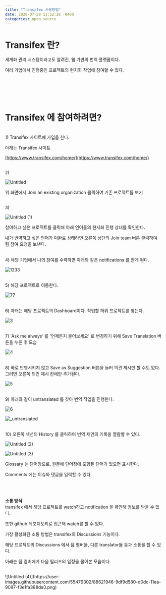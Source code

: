 ```yaml
---
title: "Transifex 사용방법"
date: 2020-07-28 11:52:28 -0400
categories: open source
---
```



# Transifex 란?

세계화 관리 시스템이라고도 알려진, 웹 기반의 번역 플랫폼이다.

여러 기업에서 진행중인 프로젝트의 현지화 작업에 참여할 수 있다.

<br/><br/><br/><br/>
# Transifex 에 참여하려면?
<br/>
1) Transifex 사이트에 가입을 한다.

아래는 Transifex 사이트

[https://www.transifex.com/home/](https://www.transifex.com/home/)

<br/>
2)


![Untitled](https://user-images.githubusercontent.com/55476302/88620485-1d85a580-d0d9-11ea-855a-fd116c8d72be.png)


위 화면에서 Join an existing organization 클릭하여 기존 프로젝트들 보기

<br/>
3)


![Untitled (1)](https://user-images.githubusercontent.com/55476302/88620561-502f9e00-d0d9-11ea-8aa0-762127a383ce.png)

참여하고 싶은 프로젝트를 클릭해 아래 언어들의 현지화 진행 상태를 확인한다.

내가 번역하고 싶은 언어가 미완료 상태라면 오른쪽 상단의 Join team 버튼 클릭하여 팀 참여 요청을 보낸다.

<br/>
4) 해당 기업에서 나의 참여를 수락하면 아래와 같은 notifications 를 받게 된다.

![1233](https://user-images.githubusercontent.com/55476302/88621140-a94c0180-d0da-11ea-82d7-b9f4cf1e0bae.png)

<br/>
5) 해당 프로젝트로 이동한다.

![77](https://user-images.githubusercontent.com/55476302/88621653-fc728400-d0db-11ea-92c1-1cb653d9e1e0.png)

<br/>
6) 아래는 해당 프로젝트의 Dashboard이다. 작업할 하위 프로젝트를 찾는다.

![3](https://user-images.githubusercontent.com/55476302/88621724-288e0500-d0dc-11ea-9501-ee4c4a4d7559.png)

<br/>
7) 'Ask me always' 를 '언제든지 물어보세요' 로 변경하기 위해 Save Translation 버튼을 누른 후 모습

![4](https://user-images.githubusercontent.com/55476302/88621723-27f56e80-d0dc-11ea-8727-180c5116a35a.png)

<br/>
8) 바로 반영시키지 않고 Save as Suggestion 버튼을 눌러 의견 제시만 할 수도 있다. 그러면 오른쪽 의견 제시 칸에만 추가된다.

![5](https://user-images.githubusercontent.com/55476302/88621722-275cd800-d0dc-11ea-9c5e-d76b36d24103.png)

<br/>
9) 아래와 같이 untranslated 를 찾아 번역 작업을 진행한다.

![6](https://user-images.githubusercontent.com/55476302/88621718-26c44180-d0dc-11ea-9149-77bec57643f2.png)

![_untranslated](https://user-images.githubusercontent.com/55476302/88621907-86225180-d0dc-11ea-934b-92cc9052d78e.png)

<br/>
10) 오른쪽 섹션의 History 를 클릭하여 번역 제안의 기록을 열람할 수 있다.

![Untitled (2)](https://user-images.githubusercontent.com/55476302/88621951-9fc39900-d0dc-11ea-87d7-faa253018914.png)

![Untitled (3)](https://user-images.githubusercontent.com/55476302/88621950-9f2b0280-d0dc-11ea-90da-b297fcad1bde.png)

Glossary 는 단어장으로, 원문에 단어장에 포함된 단어가 있으면 표시한다.

Comments 에는 이슈와 댓글을 입력할 수 있다.

<br/><br/><br/>
<strong>소통 방식</strong>
<br/>
transifex 에서 해당 프로젝트를 watch하고 notification 을 확인해 정보를 받을 수 있다.

또한 github 레포지토리로 접근해 watch를 할 수 있다.

가장 활성화된 소통 방법은 transifex의 Discussions 기능이다.

해당 프로젝트의 Discussions 에서 팀 멤버들, 다른 translator들 등과 소통을 할 수 있다.  

아래는 팀 멤버에게 다음 릴리즈의 일정을 물어본 모습이다.

<br/>
![Untitled (4)](https://user-images.githubusercontent.com/55476302/88621946-9df9d580-d0dc-11ea-9087-f3e1fa388da0.png)
<br/><br/><br/><br/>
